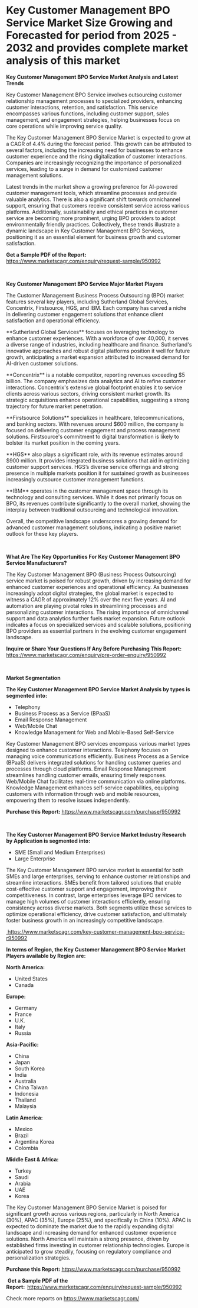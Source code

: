 <p><h1>Key Customer Management BPO Service Market Size Growing and Forecasted for period from 2025 - 2032 and provides complete market analysis of this market</h1></p><p><strong>Key Customer Management BPO Service Market Analysis and Latest Trends</strong></p>
<p><p>Key Customer Management BPO Service involves outsourcing customer relationship management processes to specialized providers, enhancing customer interactions, retention, and satisfaction. This service encompasses various functions, including customer support, sales management, and engagement strategies, helping businesses focus on core operations while improving service quality.</p><p>The Key Customer Management BPO Service Market is expected to grow at a CAGR of 4.4% during the forecast period. This growth can be attributed to several factors, including the increasing need for businesses to enhance customer experience and the rising digitalization of customer interactions. Companies are increasingly recognizing the importance of personalized services, leading to a surge in demand for customized customer management solutions. </p><p>Latest trends in the market show a growing preference for AI-powered customer management tools, which streamline processes and provide valuable analytics. There is also a significant shift towards omnichannel support, ensuring that customers receive consistent service across various platforms. Additionally, sustainability and ethical practices in customer service are becoming more prominent, urging BPO providers to adopt environmentally friendly practices. Collectively, these trends illustrate a dynamic landscape in Key Customer Management BPO Services, positioning it as an essential element for business growth and customer satisfaction.</p></p>
<p><strong>Get a Sample PDF of the Report:&nbsp;</strong> <a href="https://www.marketscagr.com/enquiry/request-sample/950992?utm_campaign=2465&utm_medium=2&utm_source=Github&utm_content=ia&utm_term=08032025&utm_id=key-customer-management-bpo-service">https://www.marketscagr.com/enquiry/request-sample/950992</a></p>
<p>&nbsp;</p>
<p><strong>Key Customer Management BPO Service Major Market Players</strong></p>
<p><p>The Customer Management Business Process Outsourcing (BPO) market features several key players, including Sutherland Global Services, Concentrix, Firstsource, HGS, and IBM. Each company has carved a niche in delivering customer engagement solutions that enhance client satisfaction and operational efficiency.</p><p>**Sutherland Global Services** focuses on leveraging technology to enhance customer experiences. With a workforce of over 40,000, it serves a diverse range of industries, including healthcare and finance. Sutherland's innovative approaches and robust digital platforms position it well for future growth, anticipating a market expansion attributed to increased demand for AI-driven customer solutions.</p><p>**Concentrix** is a notable competitor, reporting revenues exceeding $5 billion. The company emphasizes data analytics and AI to refine customer interactions. Concentrix's extensive global footprint enables it to service clients across various sectors, driving consistent market growth. Its strategic acquisitions enhance operational capabilities, suggesting a strong trajectory for future market penetration.</p><p>**Firstsource Solutions** specializes in healthcare, telecommunications, and banking sectors. With revenues around $600 million, the company is focused on delivering customer engagement and process management solutions. Firstsource's commitment to digital transformation is likely to bolster its market position in the coming years.</p><p>**HGS** also plays a significant role, with its revenue estimates around $900 million. It provides integrated business solutions that aid in optimizing customer support services. HGS’s diverse service offerings and strong presence in multiple markets position it for sustained growth as businesses increasingly outsource customer management functions.</p><p>**IBM** operates in the customer management space through its technology and consulting services. While it does not primarily focus on BPO, its revenues contribute significantly to the overall market, showing the interplay between traditional outsourcing and technological innovation.</p><p>Overall, the competitive landscape underscores a growing demand for advanced customer management solutions, indicating a positive market outlook for these key players.</p></p>
<p>&nbsp;</p>
<p><strong>What Are The Key Opportunities For Key Customer Management BPO Service Manufacturers?</strong></p>
<p><p>The Key Customer Management BPO (Business Process Outsourcing) service market is poised for robust growth, driven by increasing demand for enhanced customer experiences and operational efficiency. As businesses increasingly adopt digital strategies, the global market is expected to witness a CAGR of approximately 12% over the next five years. AI and automation are playing pivotal roles in streamlining processes and personalizing customer interactions. The rising importance of omnichannel support and data analytics further fuels market expansion. Future outlook indicates a focus on specialized services and scalable solutions, positioning BPO providers as essential partners in the evolving customer engagement landscape.</p></p>
<p><strong>Inquire or Share Your Questions If Any Before Purchasing This Report:</strong> <a href="https://www.marketscagr.com/enquiry/pre-order-enquiry/950992?utm_campaign=2465&utm_medium=2&utm_source=Github&utm_content=ia&utm_term=08032025&utm_id=key-customer-management-bpo-service">https://www.marketscagr.com/enquiry/pre-order-enquiry/950992</a></p>
<p>&nbsp;</p>
<p><strong>Market Segmentation</strong></p>
<p><strong>The Key Customer Management BPO Service Market Analysis by types is segmented into:</strong></p>
<p><ul><li>Telephony</li><li>Business Process as a Service (BPaaS)</li><li>Email Response Management</li><li>Web/Mobile Chat</li><li>Knowledge Management for Web and Mobile-Based Self-Service</li></ul></p>
<p><p>Key Customer Management BPO services encompass various market types designed to enhance customer interactions. Telephony focuses on managing voice communications efficiently. Business Process as a Service (BPaaS) delivers integrated solutions for handling customer queries and processes through cloud platforms. Email Response Management streamlines handling customer emails, ensuring timely responses. Web/Mobile Chat facilitates real-time communication via online platforms. Knowledge Management enhances self-service capabilities, equipping customers with information through web and mobile resources, empowering them to resolve issues independently.</p></p>
<p><strong>Purchase this Report:&nbsp;</strong><a href="https://www.marketscagr.com/purchase/950992?utm_campaign=2465&utm_medium=2&utm_source=Github&utm_content=ia&utm_term=08032025&utm_id=key-customer-management-bpo-service">https://www.marketscagr.com/purchase/950992</a></p>
<p>&nbsp;</p>
<p><strong>The Key Customer Management BPO Service Market Industry Research by Application is segmented into:</strong></p>
<p><ul><li>SME (Small and Medium Enterprises)</li><li>Large Enterprise</li></ul></p>
<p><p>The Key Customer Management BPO service market is essential for both SMEs and large enterprises, serving to enhance customer relationships and streamline interactions. SMEs benefit from tailored solutions that enable cost-effective customer support and engagement, improving their competitiveness. In contrast, large enterprises leverage BPO services to manage high volumes of customer interactions efficiently, ensuring consistency across diverse markets. Both segments utilize these services to optimize operational efficiency, drive customer satisfaction, and ultimately foster business growth in an increasingly competitive landscape.</p></p>
<p><a href="https://www.marketscagr.com/key-customer-management-bpo-service-r950992?utm_campaign=2465&utm_medium=2&utm_source=Github&utm_content=ia&utm_term=08032025&utm_id=key-customer-management-bpo-service">&nbsp;https://www.marketscagr.com/key-customer-management-bpo-service-r950992</a></p>
<p><strong>In terms of Region, the Key Customer Management BPO Service Market Players available by Region are:</strong></p>
<p>
    <p> <strong> North America: </strong>
        <ul>
            <li>United States</li>
            <li>Canada</li>
        </ul>
        </p> 
    <p> <strong> Europe: </strong>
        <ul>
            <li>Germany</li>
            <li>France</li>
            <li>U.K.</li>
            <li>Italy</li>
            <li>Russia</li>
        </ul>
        </p> 
    <p> <strong> Asia-Pacific: </strong>
        <ul>
            <li>China</li>
            <li>Japan</li>
            <li>South Korea</li>
            <li>India</li>
            <li>Australia</li>
            <li>China Taiwan</li>
            <li>Indonesia</li>
            <li>Thailand</li>
            <li>Malaysia</li>
        </ul>
        </p> 
    <p> <strong> Latin America: </strong>
        <ul>
            <li>Mexico</li>
            <li>Brazil</li>
            <li>Argentina Korea</li>
            <li>Colombia</li>
        </ul>
        </p> 
    <p> <strong> Middle East & Africa: </strong>
        <ul>
            <li>Turkey</li>
            <li>Saudi</li>
            <li>Arabia</li>
            <li>UAE</li>
            <li>Korea</li>
        </ul>
    </p>
    </p>
<p><p>The Key Customer Management BPO Service Market is poised for significant growth across various regions, particularly in North America (30%), APAC (35%), Europe (25%), and specifically in China (10%). APAC is expected to dominate the market due to the rapidly expanding digital landscape and increasing demand for enhanced customer experience solutions. North America will maintain a strong presence, driven by established firms investing in customer relationship technologies. Europe is anticipated to grow steadily, focusing on regulatory compliance and personalization strategies.</p></p>
<p><strong>Purchase this Report: </strong><a href="https://www.marketscagr.com/purchase/950992?utm_campaign=2465&utm_medium=2&utm_source=Github&utm_content=ia&utm_term=08032025&utm_id=key-customer-management-bpo-service">https://www.marketscagr.com/purchase/950992</a></p>
<p>&nbsp;<strong>Get a Sample PDF of the Report:&nbsp;&nbsp;</strong><a href="https://www.marketscagr.com/enquiry/request-sample/950992?utm_campaign=2465&utm_medium=2&utm_source=Github&utm_content=ia&utm_term=08032025&utm_id=key-customer-management-bpo-service">https://www.marketscagr.com/enquiry/request-sample/950992</a></p>
<p><strong></strong></p>
<p>Check more reports on <a href="https://www.marketscagr.com/?utm_campaign=2465&utm_medium=2&utm_source=Github&utm_content=ia&utm_term=08032025&utm_id=key-customer-management-bpo-service">https://www.marketscagr.com/</a></p>
